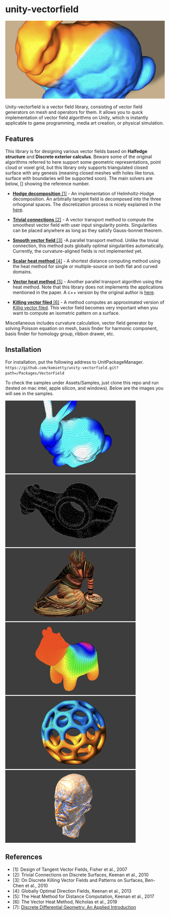 # unity-vectorfield
 <img src="Documents/vectorheat.jpeg"/>

Unity-vectorfield is a vector field library, consisting of vector field generators on mesh and operators for them. It allows you to quick implementation of vector field algorithms on Unity, which is instantly applicable to game programming, media art creation, or physical simulation.

## Features
This library is for designing various vector fields based on  **Halfedge structure** and **Discrete exterior calculus**. Beware some of the original algorithms referred to here support some geometric representations, point cloud or voxel grid, but this library only supports triangulated closed surface with any genesis (meaning closed meshes with holes like torus. surface with boundaries will be supported soon). The main solvers are below, [] showing the reference number.

- [**Hodge decomposition** [1]](#1) - An implementation of Helmholtz-Hodge decomposition. An arbitrally tangent field is decomposed into the three orhogonal spaces. The discretization process is nicely explained in the [here](#7).

- [**Trivial connections** [2]](#2) - A vector transport method to compute the smoothest vector field with user input singularity points. Singularities can be placed anywhere as long as they satisfy Gauss-bonnet theorem.

- [**Smooth vector field** [3]](#4) -A parallel transport method. Unlike the trivial connection, this method puts globally optimal singularities automatically. Currently, the curvature-aligned fields is not implemented yet. 

- [**Scalar heat method** [4]](#5) - A shortest distance computing method using the heat method for single or multiple-source on both flat and curved domains. 

- [**Vector heat method** [5]](#6) - Another parallel transport algorithm using the heat method. Note that this library does not implements the applications mentioned in the paper. A c++ version by the original author is [here](https://github.com/nmwsharp/geometry-central).

- [**Killing vector filed** [6]](#3) - A method computes an approximated version of [Killig vector filed](https://en.wikipedia.org/wiki/Killing_vector_field). This vector field becomes very important when you want to compute an isometric pattern on a surface.  

Miscellaneous includes curvature calculation, vector field generator by solving Poisson equation on mesh, basis finder for harmonic component, basis finder for homology group, ribbon drawer, etc. 


## Installation 
For installation, put the following address to UnitPackageManager.  
`https://github.com/komietty/unity-vectorfield.git?path=/Packages/VectorField`

To check the samples under Assets/Samples, just clone this repo and run (tested on mac intel, apple silicon, and windows). Below are the images you will see in the samples.

<div display="flex">
 <img src="Documents/p4.png" width="412"/>
 <img src="Documents/p2.png" width="412"/>
 <img src="Documents/p5.png" width="412"/>
 <img src="Documents/p1.png" width="412"/>
 <img src="Documents/p3.png" width="412"/>
 <img src="Documents/p6.png" width="412"/>
 </div>

 ## References
 - <a id="1">[1]: Design of Tangent Vector Fields, Fisher et al., 2007</a>
 - <a id="2">[2]: Trivial Connections on Discrete Surfaces, Keenan et al., 2010</a>
 - <a id="3">[3]: On Discrete Killing Vector Fields and Patterns on Surfaces, Ben-Chen et al., 2010</a>
 - <a id="4">[4]: Globally Optimal Direction Fields, Keenan et al., 2013</a>
 - <a id="5">[5]: The Heat Method for Distance Computation, Keenan et al., 2017</a>
 - <a id="6">[6]: The Vector Heat Method, Nicholas et al., 2019</a>
 - <a id="7">[7]: [Discrete Differential Geometry: An Applied Introduction](https://www.cs.cmu.edu/~kmcrane/Projects/DDG/)</a>